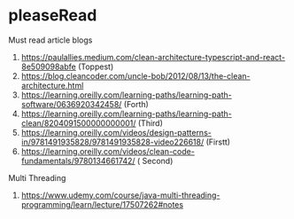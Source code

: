 # pleaseRead
Must read article blogs 
1. https://paulallies.medium.com/clean-architecture-typescript-and-react-8e509098abfe (Toppest)
2. https://blog.cleancoder.com/uncle-bob/2012/08/13/the-clean-architecture.html
3. https://learning.oreilly.com/learning-paths/learning-path-software/0636920342458/ (Forth)
4. https://learning.oreilly.com/learning-paths/learning-path-clean/8204091500000000001/ (Third)
5. https://learning.oreilly.com/videos/design-patterns-in/9781491935828/9781491935828-video226618/ (Firstt)
6. https://learning.oreilly.com/videos/clean-code-fundamentals/9780134661742/ ( Second)

Multi Threading 
1. https://www.udemy.com/course/java-multi-threading-programming/learn/lecture/17507262#notes
